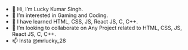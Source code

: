 - 👋 Hi, I’m Lucky Kumar Singh.
- 👀 I’m interested in Gaming and Coding.
- 🌱 I have learned HTML, CSS, JS, React JS, C, C++.
- 💞️ I’m looking to collaborate on Any Project related to HTML, CSS, JS, React JS, C, C++.
- 📫 Insta @mrlucky_28
  

<!---
Mrlucky2810/Mrlucky2810 is a ✨ special ✨ repository because its `README.md` (this file) appears on your GitHub profile.
You can click the Preview link to take a look at your changes.
--->
